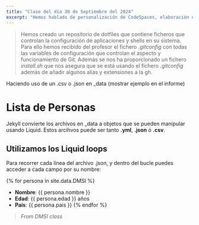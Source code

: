 ```yaml
---
title: "Clase del día 30 de Septiembre del 2024"
excerpt: "Hemos hablado de personalización de CodeSpaces, elaboración de la práctica intro2sd y Jekyll."
---
```


> Hemos creado un repositorio de dotfiles que contiene ficheros que controlan la configuración de aplicaciones y shells en su sistema. Para ello hemos recibido del profesor el fichero _.gitconfig_ con todas las variables de configuración que controlan el aspecto y funcionamiento de Git. Además se nos ha proporcionado un fichero _install.sh_ que nos asegura que se está usando el fichero _.gitconfig_ además de añadir algunos alias y extensiones a la gh.

Haciendo uso de un .csv o .json en _data (mostrar ejemplo en el informe)

# Lista de Personas
Jekyll convierte los archivos en _data a objetos que se pueden manipular usando Liquid. Estos arcihvos puede ser tanto **.yml**, **.json** ó **.csv**.

## Utilizamos los Liquid loops 
Para recorrer cada línea del archivo .json, y dentro del bucle puedes acceder a cada campo por su nombre:

{% for persona in site.data.DMSI %}
- **Nombre**: {{ persona.nombre }}
- **Edad**: {{ persona.edad }} años
- **País**: {{ persona.pais }}
{% endfor %}

> <cite>From DMSI class</cite>